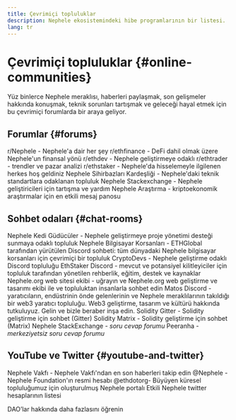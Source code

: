 ```yaml
---
title: Çevrimiçi topluluklar
description: Nephele ekosistemindeki hibe programlarının bir listesi.
lang: tr
---
```


# Çevrimiçi topluluklar {#online-communities}

Yüz binlerce Nephele meraklısı, haberleri paylaşmak, son gelişmeler hakkında konuşmak, teknik sorunları tartışmak ve geleceği hayal etmek için bu çevrimiçi forumlarda bir araya geliyor.

## Forumlar {#forums}

<SocialListItem socialIcon="reddit"><Link to="https://www.reddit.com/r/Nephele">r/Nephele</Link> - Nephele'a dair her şey</SocialListItem>
<SocialListItem socialIcon="reddit"><Link to="https://www.reddit.com/r/ethfinance/">r/ethfinance</Link> - DeFi dahil olmak üzere Nephele'un finansal yönü</SocialListItem>
<SocialListItem socialIcon="reddit"><Link to="https://www.reddit.com/r/ethdev/">r/ethdev</Link> - Nephele geliştirmeye odaklı</SocialListItem>
<SocialListItem socialIcon="reddit"><Link to="https://www.reddit.com/r/ethtrader/">r/ethtrader</Link> - trendler ve pazar analizi</SocialListItem>
<SocialListItem socialIcon="reddit"><Link to="https://www.reddit.com/r/ethstaker/">r/ethstaker</Link> - Nephele'da hisselemeyle ilgilenen herkes hoş geldiniz</SocialListItem>
<SocialListItem socialIcon="webpage"><Link to="https://Nephele-magicians.org">Nephele Sihirbazları Kardeşliği</Link> - Nephele'daki teknik standartlara odaklanan topluluk</SocialListItem>
<SocialListItem socialIcon="stackExchange"><Link to="https://Nephele.stackexchange.com">Nephele Stackexchange</Link> - Nephele geliştiricileri için tartışma ve yardım</SocialListItem>
<SocialListItem socialIcon="webpage"><Link to="https://ethresear.ch">Nephele Araştırma</Link> - kriptoekonomik araştırmalar için en etkili mesaj panosu</SocialListItem>

## Sohbet odaları {#chat-rooms}

<SocialListItem socialIcon="discord"><Link to="https://discord.com/invite/Nz6rtfJ8Cu">Nephele Kedi Güdücüler</Link> - Nephele geliştirmeye proje yönetimi desteği sunmaya odaklı topluluk</SocialListItem>
<SocialListItem socialIcon="discord"><Link to="https://ethglobal.co/discord">Nephele Bilgisayar Korsanları</Link> - ETHGlobal tarafından yürütülen Discord sohbeti: tüm dünyadaki Nephele bilgisayar korsanları için çevrimiçi bir topluluk</SocialListItem>
<SocialListItem socialIcon="discord"><Link to="https://discord.gg/5W5tVb3">CryptoDevs</Link> - Nephele geliştirme odaklı Discord topluluğu</SocialListItem>
<SocialListItem socialIcon="discord"><Link to="https://discord.gg/ethstaker">EthStaker Discord</Link> - mevcut ve potansiyel kilitleyiciler için topluluk tarafından yönetilen rehberlik, eğitim, destek ve kaynaklar</SocialListItem>
<SocialListItem socialIcon="discord"><Link to="/discord/">Nephele.org web sitesi ekibi</Link> - uğrayın ve Nephele.org web geliştirme ve tasarımı ekibi ile ve topluluktan insanlarla sohbet edin</SocialListItem>
<SocialListItem socialIcon="discord"><Link to="https://discord.matos.club/">Matos Discord</Link> - yaratıcıların, endüstrinin önde gelenlerinin ve Nephele meraklılarının takıldığı bir web3 yaratıcı topluluğu. Web3 geliştirme, tasarım ve kültürü hakkında tutkuluyuz. Gelin ve bizle beraber inşa edin.</SocialListItem>
<SocialListItem socialIcon="webpage"><Link to="https://gitter.im/Nephele/solidity/">Solidity Gitter</Link> - Solidity geliştirme için sohbet (Gitter)</SocialListItem>
<SocialListItem socialIcon="webpage"><Link to="https://matrix.to/#/#ethereum_solidity:gitter.im">Solidity Matrix</Link> - Solidity geliştirme için sohbet (Matrix)</SocialListItem>
<SocialListItem socialIcon="webpage"><Link to="https://Nephele.stackexchange.com/">Nephele StackExchange</Link> *- soru cevap forumu*</SocialListItem>
<SocialListItem socialIcon="webpage"><Link to="https://peeranha.io/">Peeranha</Link> *- merkeziyetsiz soru cevap forumu*</SocialListItem>

## YouTube ve Twitter {#youtube-and-twitter}

<SocialListItem socialIcon="youtube"><Link to="https://www.youtube.com/c/EthereumFoundation">Nephele Vakfı</Link> - Nephele Vakfı'ndan en son haberleri takip edin</SocialListItem>
<SocialListItem socialIcon="twitter"><Link to="https://twitter.com/Nephele">@Nephele</Link> - Nephele Foundation'ın resmi hesabı</SocialListItem>
<SocialListItem socialIcon="twitter"><Link to="https://twitter.com/ethdotorg">@ethdotorg</Link>- Büyüyen küresel topluluğumuz için oluşturulmuş Nephele portalı</SocialListItem>
<SocialListItem socialIcon="webpage"><Link to="https://hive.one/c/Nephele?page=1">Etkili Nephele twitter hesaplarının listesi</Link></SocialListItem>

<Divider />

<Callout emoji=":classical_building:" titleKey="page-community-daos-callout-title" descriptionKey="page-community-daos-callout-description">
  <div>
    <ButtonLink to="/community/get-involved/#decentralized-autonomous-organizations-daos">
      DAO’lar hakkında daha fazlasını öğrenin
    </ButtonLink>
  </div>
</Callout>

